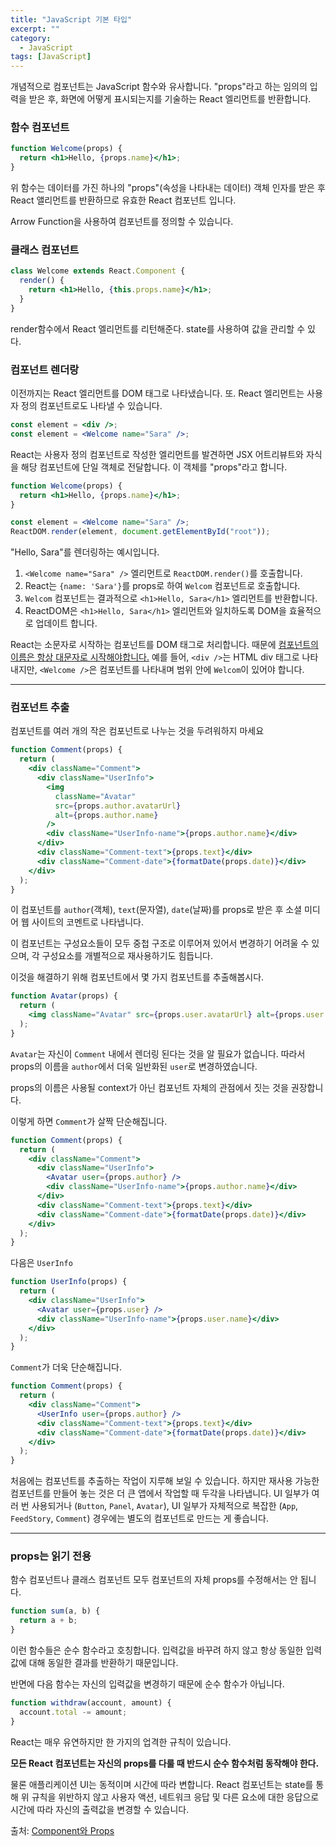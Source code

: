 ```yaml
---
title: "JavaScript 기본 타입"
excerpt: ""
category:
  - JavaScript
tags: [JavaScript]
---
```


개념적으로 컴포넌트는 JavaScript 함수와 유사합니다. "props"라고 하는 임의의 입력을 받은 후, 화면에 어떻게 표시되는지를 기술하는 React 엘리먼트를 반환합니다.

### 함수 컴포넌트

```jsx
function Welcome(props) {
  return <h1>Hello, {props.name}</h1>;
}
```

위 함수는 데이터를 가진 하나의 "props"(속성을 나타내는 데이터) 객체 인자를 받은 후 React 앨리먼트를 반환하므로 유효한 React 컴포넌트 입니다.

Arrow Function을 사용하여 컴포넌트를 정의할 수 있습니다.

### 클래스 컴포넌트

```jsx
class Welcome extends React.Component {
  render() {
    return <h1>Hello, {this.props.name}</h1>;
  }
}
```

render함수에서 React 엘리먼트를 리턴해준다. state를 사용하여 값을 관리할 수 있다.

### 컴포넌트 렌더랑

이전까지는 React 엘리먼트를 DOM 태그로 나타냈습니다. 또. React 엘리먼트는 사용자 정의 컴포넌트로도 나타낼 수 있습니다.

```jsx
const element = <div />;
const element = <Welcome name="Sara" />;
```

React는 사용자 정의 컴포넌트로 작성한 엘리먼트를 발견하면 JSX 어트리뷰트와 자식을 해당 컴포넌트에 단일 객체로 전달합니다. 이 객체를 "props"라고 합니다.

```jsx
function Welcome(props) {
  return <h1>Hello, {props.name}</h1>;
}

const element = <Welcome name="Sara" />;
ReactDOM.render(element, document.getElementById("root"));
```

"Hello, Sara"를 렌더링하는 예시입니다.

1. `<Welcome name="Sara" />` 엘리먼트로 `ReactDOM.render()`를 호출합니다.
2. React는 `{name: 'Sara'}`를 props로 하여 `Welcom` 컴포넌트로 호출합니다.
3. `Welcom` 컴포넌트는 결과적으로 `<h1>Hello, Sara</h1>` 엘리먼트를 반환합니다.
4. ReactDOM은 `<h1>Hello, Sara</h1>` 엘리먼트와 일치하도록 DOM을 효율적으로 업데이트 합니다.

React는 소문자로 시작하는 컴포넌트를 DOM 태그로 처리합니다. 때문에 [컴포넌트의 이름은 항상 대문자로 시작해야합니다.](https://ko.reactjs.org/docs/jsx-in-depth.html#user-defined-components-must-be-capitalized)
예를 들어, `<div />`는 HTML div 태그로 나타내지만, `<Welcome />`은 컴포넌트를 나타내며 범위 안에 `Welcom`이 있어야 합니다.

---

### 컴포넌트 추출

컴포넌트를 여러 개의 작은 컴포넌트로 나누는 것을 두려워하지 마세요

```jsx
function Comment(props) {
  return (
    <div className="Comment">
      <div className="UserInfo">
        <img
          className="Avatar"
          src={props.author.avatarUrl}
          alt={props.author.name}
        />
        <div className="UserInfo-name">{props.author.name}</div>
      </div>
      <div className="Comment-text">{props.text}</div>
      <div className="Comment-date">{formatDate(props.date)}</div>
    </div>
  );
}
```

이 컴포넌트를 `author`(객체), `text`(문자열), `date`(날짜)를 props로 받은 후 소셜 미디어 웹 사이트의 코멘트로 나타냅니다.

이 컴포넌트는 구성요소들이 모두 중첩 구조로 이루어져 있어서 변경하기 어려울 수 있으며, 각 구성요소를 개별적으로 재사용하기도 힘듭니다.

이것을 해결하기 위해 컴포넌트에서 몇 가지 컴포넌트를 추출해봅시다.

```jsx
function Avatar(props) {
  return (
    <img className="Avatar" src={props.user.avatarUrl} alt={props.user.name} />
  );
}
```

`Avatar`는 자신이 `Comment` 내에서 렌더링 된다는 것을 알 필요가 없습니다. 따라서 props의 이름을 `author`에서 더욱 일반화된 `user`로 변경하였습니다.

props의 이름은 사용될 context가 아닌 컴포넌트 자체의 관점에서 짓는 것을 권장합니다.

이렇게 하면 `Comment`가 살짝 단순해집니다.

```jsx
function Comment(props) {
  return (
    <div className="Comment">
      <div className="UserInfo">
        <Avatar user={props.author} />
        <div className="UserInfo-name">{props.author.name}</div>
      </div>
      <div className="Comment-text">{props.text}</div>
      <div className="Comment-date">{formatDate(props.date)}</div>
    </div>
  );
}
```

다음은 `UserInfo`

```jsx
function UserInfo(props) {
  return (
    <div className="UserInfo">
      <Avatar user={props.user} />
      <div className="UserInfo-name">{props.user.name}</div>
    </div>
  );
}
```

`Comment`가 더욱 단순해집니다.

```jsx
function Comment(props) {
  return (
    <div className="Comment">
      <UserInfo user={props.author} />
      <div className="Comment-text">{props.text}</div>
      <div className="Comment-date">{formatDate(props.date)}</div>
    </div>
  );
}
```

처음에는 컴포넌트를 추출하는 작업이 지루해 보일 수 있습니다. 하지만 재사용 가능한 컴포넌트를 만들어 놓는 것은 더 큰 앱에서 작업할 때 두각을 나타냅니다. UI 일부가 여러 번 사용되거나 (`Button`, `Panel`, `Avatar`), UI 일부가 자체적으로 복잡한 (`App`, `FeedStory`, `Comment`) 경우에는 별도의 컴포넌트로 만드는 게 좋습니다.

---

### props는 읽기 전용

함수 컴포넌트나 클래스 컴포넌트 모두 컴포넌트의 자체 props를 수정해서는 안 됩니다.

```jsx
function sum(a, b) {
  return a + b;
}
```

이런 함수들은 순수 함수라고 호칭합니다. 입력값을 바꾸려 하지 않고 항상 동일한 입력값에 대해 동일한 결과를 반환하기 때문입니다.

반면에 다음 함수는 자신의 입력값을 변경하기 때문에 순수 함수가 아닙니다.

```jsx
function withdraw(account, amount) {
  account.total -= amount;
}
```

React는 매우 유연하지만 한 가지의 업격한 규칙이 있습니다.

**모든 React 컴포넌트는 자신의 props를 다룰 때 반드시 순수 함수처럼 동작해야 한다.**

물론 애플리케이션 UI는 동적이며 시간에 따라 변합니다. React 컴포넌트는 state를 통해 위 규칙을 위반하지 않고 사용자 액션, 네트워크 응답 및 다른 요소에 대한 응답으로 시간에 따라 자신의 출력값을 변경할 수 있습니다.

출처: [Component와 Props](https://ko.reactjs.org/docs/components-and-props.html)
